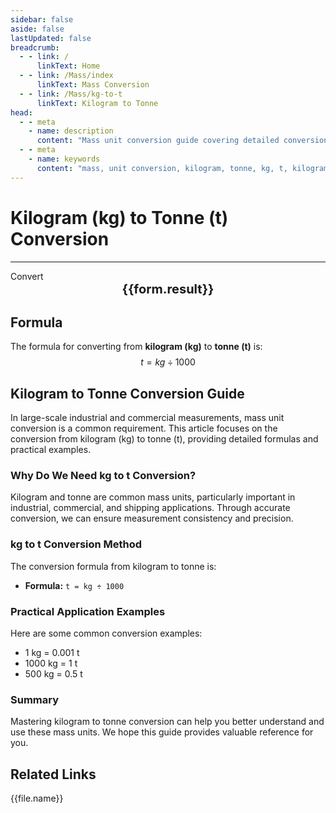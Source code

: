 ```yaml
---
sidebar: false
aside: false
lastUpdated: false
breadcrumb:
  - - link: /
      linkText: Home
  - - link: /Mass/index
      linkText: Mass Conversion
  - - link: /Mass/kg-to-t
      linkText: Kilogram to Tonne
head:
  - - meta
    - name: description
      content: "Mass unit conversion guide covering detailed conversion formulas and explanations from kilogram (kg) to tonne (t)."
  - - meta
    - name: keywords
      content: "mass, unit conversion, kilogram, tonne, kg, t, kilogram to tonne, mass conversion guide"
---
```

# Kilogram (kg) to Tonne (t) Conversion
---
<script setup>
import { onMounted, reactive, inject, ref } from 'vue'
import { NButton, NForm, NFormItem, NInput, NInputNumber, NSelect, NCard, useMessage,NGrid ,NGi } from 'naive-ui'
import { defineClientComponent } from 'vitepress'
import { Mass } from '../files';

const convert = inject('convert')

const form = reactive({
  number: null,
  result: '',
})

const convertHandler = () => {
  if (form.number !== null && !isNaN(form.number)) {
    const convertedValue = parseFloat(form.number) / 1000
    form.result = `${form.number}kg = ${convertedValue.toFixed(3)}t`
  } else {
    form.result = 'Please enter a valid number.'
  }
}
</script>

<n-form size="large" :model="form">
  <n-form-item label="Kilogram (kg)">
    <n-input-number v-model:value="form.number" placeholder="Enter kilograms" style="width: 100%" />
  </n-form-item>
  <n-form-item>
    <n-button type="info" @click="convertHandler" block>Convert</n-button>
  </n-form-item>
</n-form>

<n-card  embedded :bordered="false" hoverable>
  <div  style="text-align:center;font-size:20px;">
    <strong>{{form.result}}</strong>
  </div>
</n-card>

## Formula

The formula for converting from **kilogram (kg)** to **tonne (t)** is:
$$ t = kg \div 1000 $$

## Kilogram to Tonne Conversion Guide

In large-scale industrial and commercial measurements, mass unit conversion is a common requirement. This article focuses on the conversion from kilogram (kg) to tonne (t), providing detailed formulas and practical examples.

### Why Do We Need kg to t Conversion?

Kilogram and tonne are common mass units, particularly important in industrial, commercial, and shipping applications. Through accurate conversion, we can ensure measurement consistency and precision.

### kg to t Conversion Method

The conversion formula from kilogram to tonne is:

- **Formula:** `t = kg ÷ 1000`

### Practical Application Examples

Here are some common conversion examples:

- 1 kg = 0.001 t
- 1000 kg = 1 t
- 500 kg = 0.5 t

### Summary

Mastering kilogram to tonne conversion can help you better understand and use these mass units. We hope this guide provides valuable reference for you.

## Related Links
<n-grid x-gap="12" :cols="2">
  <n-gi v-for="(file, index) in Mass" :key="index">
    <n-button
      text
      tag="a"
      :href="file.path"
      type="info"
    >
      {{file.name}}
    </n-button>
  </n-gi>
</n-grid>